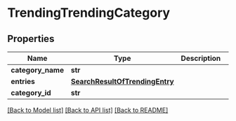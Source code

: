 # TrendingTrendingCategory

## Properties
Name | Type | Description | Notes
------------ | ------------- | ------------- | -------------
**category_name** | **str** |  | [optional] 
**entries** | [**SearchResultOfTrendingEntry**](SearchResultOfTrendingEntry.md) |  | [optional] 
**category_id** | **str** |  | [optional] 

[[Back to Model list]](../README.md#documentation-for-models) [[Back to API list]](../README.md#documentation-for-api-endpoints) [[Back to README]](../README.md)


